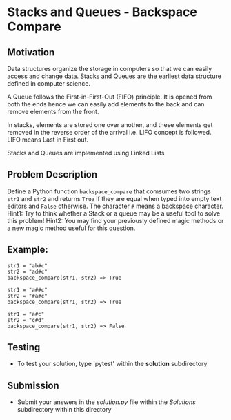 # Stacks and Queues - Backspace Compare

## Motivation
Data structures organize the storage in computers so that we can easily access and change data. Stacks and Queues are the earliest data structure defined in computer science.

A Queue follows the First-in-First-Out (FIFO) principle. It is opened from both the ends hence we can easily add elements to the back and can remove elements from the front. 

In stacks, elements are stored one over another, and these elements get removed in the reverse order of the arrival i.e. LIFO concept is followed. LIFO means Last in First out.

Stacks and Queues are implemented using Linked Lists

## Problem Description
Define a Python function `backspace_compare` that comsumes two strings `str1` and `str2` and returns `True` if they are equal when typed into empty text editors and `False` otherwise. The character `#` means a backspace character.
Hint1: Try to think whether a Stack or a queue may be a useful tool to solve this problem!
Hint2: You may find your previously defined magic methods or a new magic method useful for this question.
## Example:
```
str1 = "ab#c"
str2 = "ad#c"
backspace_compare(str1, str2) => True

str1 = "a##c"
str2 = "#a#c"
backspace_compare(str1, str2) => True

str1 = "a#c"
str2 = "c#d"
backspace_compare(str1, str2) => False
```

## Testing
* To test your solution, type 'pytest' within the **solution** subdirectory

## Submission
* Submit your answers in the *solution.py* file within the *Solutions* subdirectory within this directory